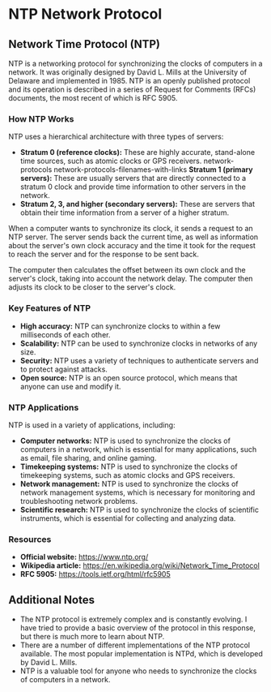 # NTP Network Protocol

## Network Time Protocol (NTP)

NTP is a networking protocol for synchronizing the clocks of computers in a network. It was originally designed by David L. Mills at the University of Delaware and implemented in 1985. NTP is an openly published protocol and its operation is described in a series of Request for Comments (RFCs) documents, the most recent of which is RFC 5905. 

### How NTP Works

NTP uses a hierarchical architecture with three types of servers:

* **Stratum 0 (reference clocks):** These are highly accurate, stand-alone time sources, such as atomic clocks or GPS receivers. network-protocols network-protocols-filenames-with-links **Stratum 1 (primary servers):** These are usually servers that are directly connected to a stratum 0 clock and provide time information to other servers in the network.
* **Stratum 2, 3, and higher (secondary servers):** These are servers that obtain their time information from a server of a higher stratum.

When a computer wants to synchronize its clock, it sends a request to an NTP server. The server sends back the current time, as well as information about the server's own clock accuracy and the time it took for the request to reach the server and for the response to be sent back.

The computer then calculates the offset between its own clock and the server's clock, taking into account the network delay. The computer then adjusts its clock to be closer to the server's clock.

### Key Features of NTP

* **High accuracy:** NTP can synchronize clocks to within a few milliseconds of each other.
* **Scalability:** NTP can be used to synchronize clocks in networks of any size.
* **Security:** NTP uses a variety of techniques to authenticate servers and to protect against attacks.
* **Open source:** NTP is an open source protocol, which means that anyone can use and modify it.

### NTP Applications

NTP is used in a variety of applications, including:

* **Computer networks:** NTP is used to synchronize the clocks of computers in a network, which is essential for many applications, such as email, file sharing, and online gaming.
* **Timekeeping systems:** NTP is used to synchronize the clocks of timekeeping systems, such as atomic clocks and GPS receivers.
* **Network management:** NTP is used to synchronize the clocks of network management systems, which is necessary for monitoring and troubleshooting network problems.
* **Scientific research:** NTP is used to synchronize the clocks of scientific instruments, which is essential for collecting and analyzing data.

### Resources

* **Official website:** https://www.ntp.org/
* **Wikipedia article:** https://en.wikipedia.org/wiki/Network_Time_Protocol
* **RFC 5905:** https://tools.ietf.org/html/rfc5905

## Additional Notes

* The NTP protocol is extremely complex and is constantly evolving. I have tried to provide a basic overview of the protocol in this response, but there is much more to learn about NTP.
* There are a number of different implementations of the NTP protocol available. The most popular implementation is NTPd, which is developed by David L. Mills.
* NTP is a valuable tool for anyone who needs to synchronize the clocks of computers in a network.
